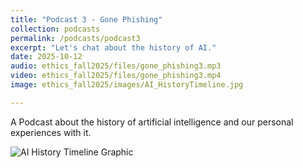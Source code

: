 ```yaml
---
title: "Podcast 3 - Gone Phishing"
collection: podcasts
permalink: /podcasts/podcast3
excerpt: "Let's chat about the history of AI."
date: 2025-10-12
audio: ethics_fall2025/files/gone_phishing3.mp3
video: ethics_fall2025/files/gone_phishing3.mp4
image: ethics_fall2025/images/AI_HistoryTimeline.jpg

---
```

A Podcast about the history of artificial intelligence and our personal experiences with it. 

![AI History Timeline Graphic](/ethics_fall2025/images/AI_HistoryTimeline.jpg)